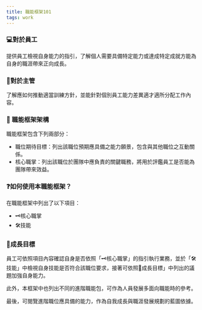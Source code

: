 ```yaml
---
title: 職能框架101
tags: work
---
```


### 💻對於員工

提供員工檢視自身能力的指引，了解個人需要具備特定能力或達成特定成就方能為自身的職涯帶來正向成長。

### 💼對於主管

了解應如何推動適當訓練方針，並能針對個別員工能力差異適才適所分配工作內容。

### 🏢 職能框架架構

職能框架包含下列兩部分：

- 職位期待目標：列出該職位預期應具備之能力願景，包含與其他職位之互動關係。
- 核心職掌：列出該職位於團隊中應負責的關鍵職務，將用於評鑑員工是否能為團隊帶來效益。

### ❓如何使用本職能框架？

在職能框架中列出了以下項目：

- 🗝️核心職掌
- 🛠️技能

### 🧬成長目標

員工可依照項目內容確認自身是否依照「🗝️核心職掌」的指引執行業務，並於「🛠️技能」中檢視自身技能是否符合該職位要求，接著可依照🧬成長目標」中列出的議題加強自身能力。

此外，本框架中也列出不同的進階職能包，可作為人員發展多面向職能時的參考。

最後，可閱覽進階職位應具備的能力，作為自我成長與職涯發展規劃的藍圖依據。